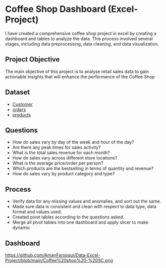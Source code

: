 # Coffee Shop Dashboard (Excel-Project)
I have created a comprehensive coffee shop project in excel by creating a dashboard and tables to analyze the data. This process involved several stages, including data preprocessing, data cleaning, and data visualization.
## Project Objective
The main objective of this project is to analyse retail sales data to gain actionable insights that will enhance the performance of the Coffee Shop
## Dataset
- <a href="https://github.com/AmanFarooqui/Data-Excel-Project/blob/main/customers.csv">Customer </a> <br>
- <a href="https://github.com/AmanFarooqui/Data-Excel-Project/blob/main/orders.csv">orders </a> <br>
- <a href="https://github.com/AmanFarooqui/Data-Excel-Project/blob/main/products.csv">products </a>
## Questions
- How do sales vary by day of the week and hour of the day?<br>
- Are there any peak times for sales activity? <br>
- What is the total sales revenue for each month?<br>
-  How do sales vary across different store locations?<br> 
- What is the average price/order per person? <br>
- Which products are the bestselling in terms of quantity and revenue? <br>
- How do sales vary by product category and type?<br>
## Process
- Verify data for any missing values and anomalies, and sort out the same.
-	Made sure data is consistent and clean with respect to data type, data format and values used.
- Created pivot tables according to the questions asked.
-	Merge all pivot tables into one dashboard and apply slicer to make dynamic
## Dashboard
https://github.com/AmanFarooqui/Data-Excel-Project/blob/main/Coffee%20shop%20-%20SC.png
